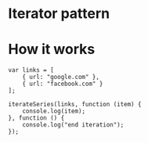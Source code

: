 ﻿Iterator pattern
================


How it works
============

```
var links = [
    { url: "google.com" },
    { url: "facebook.com" }
];

iterateSeries(links, function (item) {
    console.log(item);
}, function () {
    console.log("end iteration");
});
```
